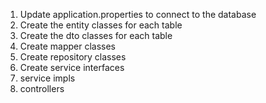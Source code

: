 1. Update application.properties to connect to the database
2. Create the entity classes for each table
3. Create the dto classes for each table
4. Create mapper classes
5. Create repository classes
6. Create service interfaces
7. service impls
8. controllers
  
  
  
  